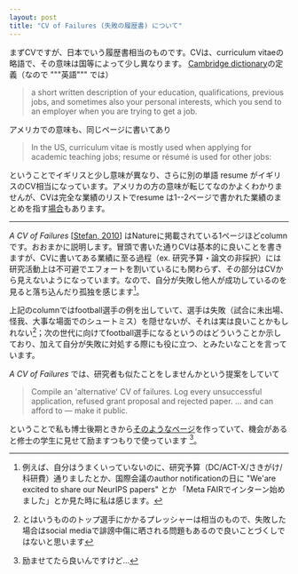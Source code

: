 ```yaml
---
layout: post
title: "CV of Failures (失敗の履歴書) について"
---
```


まずCVですが、日本でいう履歴書相当のものです。CVは、curriculum vitaeの略語で、その意味は国等によって少し異なります。
[Cambridge dictionary](https://dictionary.cambridge.org/dictionary/english/curriculum-vitae)の定義（なので """英語""" では）

> a short written description of your education, qualifications, previous
    jobs, and sometimes also your personal interests, which you send to an
    employer when you are trying to get a job.

アメリカでの意味も、同じページに書いてあり

> In the US, curriculum vitae is mostly used when applying for academic teaching jobs; resume or résumé is used for other jobs:

ということでイギリスと少し意味が異なり、さらに別の単語 resume がイギリスのCV相当になっています。アメリカの方の意味が転じてなのかよくわかりませんが、CVは完全な業績のリストでresume は1--2ページで書かれた業績のまとめを指す[場合](https://jp.indeed.com/career-advice/resumes-cover-letters/difference-between-resume-and-cv)もあります。

---

_A CV of Failures_ [[Stefan, 2010](https://www.nature.com/articles/nj7322-467a)] はNatureに掲載されている1ページほどcolumnです。おおまかに説明します。冒頭で書いた通りCVは基本的に良いことを書きますが、CVに書いてある業績に至る過程（ex. 研究予算・論文の非採択）には研究活動上は不可避でエフォートを割いているにも関わらず、その部分はCVから見えないようになっています。なので、自分が失敗し他人が成功しているのを見ると落ち込んだり孤独を感じます[^1]。

上記のcolumnではfootball選手の例を出していて、選手は失敗（試合に未出場、怪我、大事な場面でのシュートミス）を隠せないが、それは実は良いことかもしれない[^2]；次の世代に向けてfootball選手になるというのはどういうことか示しており、加えて自分が失敗に対処する際にも役に立つ、とみたいなことを言っています。

_A CV of Failures_ では、研究者も似たことをしませんかという提案をしていて

> Compile an 'alternative' CV of failures. Log every unsuccessful application, refused grant proposal and rejected paper. ... and can afford to — make it public.

ということで私も博士後期ときから[そのようなページ](https://nzw0301.github.io/failures/)を作っていて、機会があると修士の学生に見せて励ますつもりで使っています [^3]。


[^1]: 例えば、自分はうまくいっていないのに、研究予算（DC/ACT-X/さきがけ/科研費）通りましたとか、国際会議のauthor notificationの日に "We'are excited to share our NeurIPS papers" とか 「Meta FAIRでインターン始めました」とか見た時に私は感じます。
[^2]: とはいうもののトップ選手にかかるプレッシャーは相当のもので、失敗した場合はsocial mediaで誹謗中傷に晒される問題もあるので良いことづくしではないと思います
[^3]: 励ませてたら良いんですけど…
